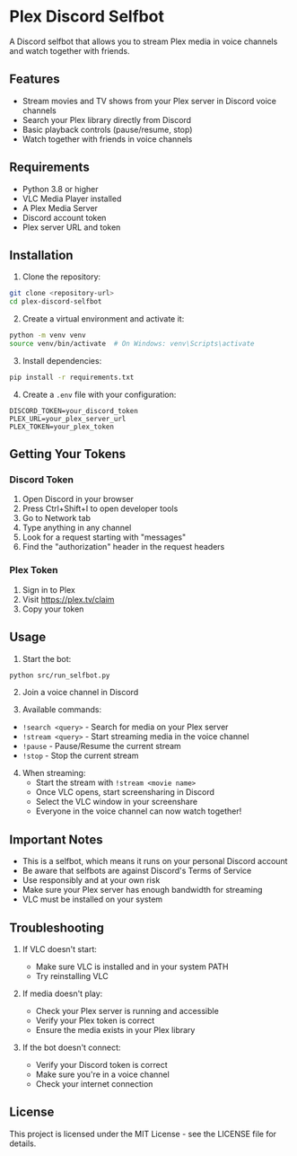 # Plex Discord Selfbot

A Discord selfbot that allows you to stream Plex media in voice channels and watch together with friends.

## Features

- Stream movies and TV shows from your Plex server in Discord voice channels
- Search your Plex library directly from Discord
- Basic playback controls (pause/resume, stop)
- Watch together with friends in voice channels

## Requirements

- Python 3.8 or higher
- VLC Media Player installed
- A Plex Media Server
- Discord account token
- Plex server URL and token

## Installation

1. Clone the repository:
```bash
git clone <repository-url>
cd plex-discord-selfbot
```

2. Create a virtual environment and activate it:
```bash
python -m venv venv
source venv/bin/activate  # On Windows: venv\Scripts\activate
```

3. Install dependencies:
```bash
pip install -r requirements.txt
```

4. Create a `.env` file with your configuration:
```env
DISCORD_TOKEN=your_discord_token
PLEX_URL=your_plex_server_url
PLEX_TOKEN=your_plex_token
```

## Getting Your Tokens

### Discord Token
1. Open Discord in your browser
2. Press Ctrl+Shift+I to open developer tools
3. Go to Network tab
4. Type anything in any channel
5. Look for a request starting with "messages"
6. Find the "authorization" header in the request headers

### Plex Token
1. Sign in to Plex
2. Visit https://plex.tv/claim
3. Copy your token

## Usage

1. Start the bot:
```bash
python src/run_selfbot.py
```

2. Join a voice channel in Discord

3. Available commands:
- `!search <query>` - Search for media on your Plex server
- `!stream <query>` - Start streaming media in the voice channel
- `!pause` - Pause/Resume the current stream
- `!stop` - Stop the current stream

4. When streaming:
   - Start the stream with `!stream <movie name>`
   - Once VLC opens, start screensharing in Discord
   - Select the VLC window in your screenshare
   - Everyone in the voice channel can now watch together!

## Important Notes

- This is a selfbot, which means it runs on your personal Discord account
- Be aware that selfbots are against Discord's Terms of Service
- Use responsibly and at your own risk
- Make sure your Plex server has enough bandwidth for streaming
- VLC must be installed on your system

## Troubleshooting

1. If VLC doesn't start:
   - Make sure VLC is installed and in your system PATH
   - Try reinstalling VLC

2. If media doesn't play:
   - Check your Plex server is running and accessible
   - Verify your Plex token is correct
   - Ensure the media exists in your Plex library

3. If the bot doesn't connect:
   - Verify your Discord token is correct
   - Make sure you're in a voice channel
   - Check your internet connection

## License

This project is licensed under the MIT License - see the LICENSE file for details.
